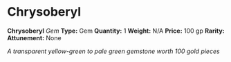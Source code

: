 # Chrysoberyl

**Chrysoberyl**
_Gem_
**Type:** Gem
**Quantity:** 1
**Weight:** N/A
**Price:** 100 gp
**Rarity:** 
**Attunement:** None

*A transparent yellow-green to pale green gemstone worth 100 gold pieces*